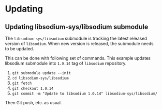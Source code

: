 # Updating

## Updating libsodium-sys/libsodium submodule

The `libsodium-sys/libsodium` submodule is tracking the latest released version
of `libsodium`. When new version is released, the submodule needs to be updated.

This can be done with following set of commands. This example updates libsodium
submodule into `1.0.14` tag of `libsodium` repository.

1. `git submodule update --init`
2. `cd libsodium-sys/libsodium`
3. `git fetch`
4. `git checkout 1.0.14`
5. `git commit -m "Update to libsodium 1.0.14" libsodium-sys/libsodium/`

Then Git push, etc. as usual.
